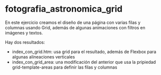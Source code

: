 # fotografia_astronomica_grid
En este ejercicio creamos el diseño de una página con varias filas y columnas usando Grid, además de algunas animaciones con filtros en imágenes y textos.

Hay dos resultados:
- index_con_grid.htm: usa grid para el resultado, además de Flexbox para algunas alineaciones verticales
- index_con_grid_area: una modificación del anterior que usa la pripiedad grid-template-areas para definir las filas y columnas
